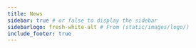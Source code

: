 ```yaml
---
title: News
sidebar: true # or false to display the sidebar
sidebarlogo: fresh-white-alt # From (static/images/logo/)
include_footer: true
---
```

